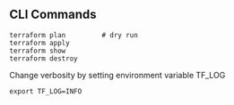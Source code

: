 ## CLI Commands

    terraform plan         # dry run
    terraform apply
    terraform show
    terraform destroy
    
Change verbosity by setting environment variable TF_LOG

    export TF_LOG=INFO
